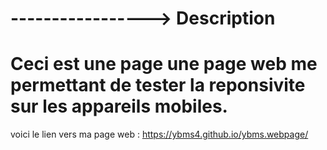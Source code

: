 # -----------------> Description

# Ceci est une page une page web me permettant de tester la reponsivite sur les appareils mobiles.

voici le lien vers ma page web : https://ybms4.github.io/ybms.webpage/

